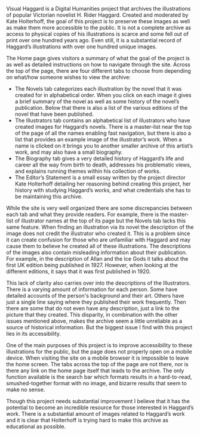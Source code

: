 Visual Haggard is a Digital Humanities project that archives the illustrations of popular Victorian novelist H. Rider Haggard. Created and moderated by Kate Holterhoff, the goal of this project is to preserve these images as well as make them more accessible to the public. It is not a complete archive as access to physical copies of his illustrations is scarce and some fell out of print over one hundred years ago. Even still, it is a substantial record of Haggard’s illustrations with over one hundred unique images. 

The Home page gives visitors a summary of what the goal of the project is as well as detailed instructions on how to navigate through the site. Across the top of the page, there are four different tabs to choose from depending on what/how someone wishes to view the archive:

- The Novels tab categorizes each illustration by the novel that it was created for in alphabetical order. When you click on each image it gives a brief summary of the novel as well as some history of the novel’s publication. Below that there is also a list of the various editions of the novel that have been published.
- The Illustrators tab contains an alphabetical list of illustrators who have created images for Haggard’s novels. There is a master-list near the top of the page of all the names enabling fast navigation, but there is also a list that provides an example image of the illustrator’s work. When a name is clicked on it brings you to another smaller archive of this artist’s work, and may also have a small biography.
- The Biography tab gives a very detailed history of Haggard’s life and career all the way from birth to death, addresses his problematic views, and explains running themes within his collection of works. 
- The Editor’s Statement is a small essay written by the project director Kate Holterhoff detailing her reasoning behind creating this project, her history with studying Haggard’s works, and what credentials she has to be maintaining this archive. 

While the site is very well organized there are some discrepancies between each tab and what they provide readers. For example, there is the master-list of illustrator names at the top of its page but the Novels tab lacks this same feature. When finding an illustration via its novel the description of the image does not credit the illustrator who created it. This is a problem since it can create confusion for those who are unfamiliar with Haggard and may cause them to believe he created all of these illustrations. The descriptions of the images also contain misleading information about their publication. For example, in the description of Allan and the Ice Gods it talks about the first UK edition being published in 1927. However, when looking at the different editions, it says that it was first published in 1920.

This lack of clarity also carries over into the descriptions of the Illustrators. There is a varying amount of information for each person. Some have detailed accounts of the person's background and their art. Others have just a single line saying where they published their work frequently. Then there are some that do not even have any description, just a link to the picture that they created. This disparity, in combination with the other issues mentioned above, makes the archive seem a little unreliable as a source of historical information. But the biggest issue I find with this project lies in its accessibility.

One of the main purposes of this project is to improve accessibility to these illustrations for the public, but the page does not properly open on a mobile device. When visiting the site on a mobile browser it is impossible to leave the home screen. The tabs across the top of the page are not there, nor is there any link on the home page itself that leads to the archive. The only function available is the search bar which formats results in a hard-to-read, smushed-together format with no image, and bizarre results that seem to make no sense.

Though this project needs substantial improvement I believe that it has the potential to become an incredible resource for those interested in Haggard’s work. There is a substantial amount of images related to Haggard’s work and it is clear that Holterhoff is trying hard to make this archive as educational as possible.

